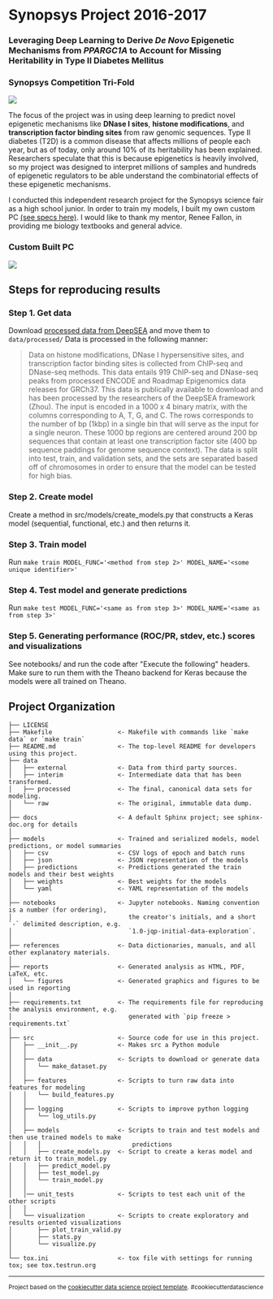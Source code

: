 Synopsys Project 2016-2017
==============================
### Leveraging Deep Learning to Derive _De Novo_ Epigenetic Mechanisms from _PPARGC1A_ to Account for Missing Heritability in Type II Diabetes Mellitus

### Synopsys Competition Tri-Fold
<img src="https://cloud.githubusercontent.com/assets/10465228/24325410/a0631506-1155-11e7-8f5e-756332d353d1.jpg"/>

The focus of the project was in using deep learning to predict novel epigenetic 
mechanisms like __DNase I sites__, __histone modifications__, and 
__transcription factor binding sites__ from raw genomic sequences. Type II 
diabetes (T2D) is a common disease that affects millions of people each year, 
but as of today, only around 10% of its heritability has been explained. 
Researchers speculate that this is because epigenetics is heavily involved, so 
my project was designed to interpret millions of samples and hundreds of 
epigenetic regulators to be able understand the combinatorial effects of these 
epigenetic mechanisms.

I conducted this independent research project for the Synopsys science fair as 
a high school junior. In order to train my models, I built my own custom PC [(see
specs here)](https://pcpartpicker.com/user/minhoolee/saved/GZskLk). I would like to 
thank my mentor, Renee Fallon, in providing me biology textbooks and general advice.

### Custom Built PC 
<img src="https://cloud.githubusercontent.com/assets/10465228/24325200/e7be4be6-1150-11e7-82ef-5f7c4ba73ca3.JPG"/>

## Steps for reproducing results

### Step 1. Get data
Download [processed data from DeepSEA](http://deepsea.princeton.edu/media/code/deepsea_train_bundle.v0.9.tar.gz) 
and move them to `data/processed/`
Data is processed in the following manner:

> Data on histone modifications, DNase I hypersensitive sites, and 
transcription factor binding sites is collected from ChIP-seq and DNase-seq 
methods. This data entails 919 ChIP-seq and DNase-seq peaks from processed 
ENCODE and Roadmap Epigenomics data releases for GRCh37. This data is 
publically available to download and has been processed by the researchers of 
the DeepSEA framework (Zhou). The input is encoded in a 1000 x 4 binary matrix, 
with the columns corresponding to A, T, G, and C. The rows corresponds to the 
number of bp (1kbp) in a single bin that will serve as the input for a single 
neuron. These 1000 bp regions are centered around 200 bp sequences that contain 
at least one transcription factor site (400 bp sequence paddings for genome 
sequence context). The data is split into test, train, and validation sets, and 
the sets are separated based off of chromosomes in order to ensure that the 
model can be tested for high bias.

### Step 2. Create model
Create a method in src/models/create_models.py that constructs a Keras model 
(sequential, functional, etc.) and then returns it.

### Step 3. Train model
Run `make train MODEL_FUNC='<method from step 2>' MODEL_NAME='<some unique identifier>'`

### Step 4. Test model and generate predictions
Run `make test MODEL_FUNC='<same as from step 3>' MODEL_NAME='<same as from step 3>'`

### Step 5. Generating performance (ROC/PR, stdev, etc.) scores and visualizations
See notebooks/ and run the code after "Execute the following" headers. Make 
sure to run them with the Theano backend for Keras because the models were all 
trained on Theano.

Project Organization
------------

    ├── LICENSE
    ├── Makefile                  <- Makefile with commands like `make data` or `make train`
    ├── README.md                 <- The top-level README for developers using this project.
    ├── data
    │   ├── external              <- Data from third party sources.
    │   ├── interim               <- Intermediate data that has been transformed.
    │   ├── processed             <- The final, canonical data sets for modeling.
    │   └── raw                   <- The original, immutable data dump.
    │
    ├── docs                      <- A default Sphinx project; see sphinx-doc.org for details
    │
    ├── models                    <- Trained and serialized models, model predictions, or model summaries
    │   ├── csv                   <- CSV logs of epoch and batch runs
    │   ├── json                  <- JSON representation of the models
    │   ├── predictions           <- Predictions generated the train models and their best weights
    │   ├── weights               <- Best weights for the models
    │   └── yaml                  <- YAML representation of the models
    │
    ├── notebooks                 <- Jupyter notebooks. Naming convention is a number (for ordering),
    │                                the creator's initials, and a short `-` delimited description, e.g.
    │                                `1.0-jqp-initial-data-exploration`.
    │
    ├── references                <- Data dictionaries, manuals, and all other explanatory materials.
    │
    ├── reports                   <- Generated analysis as HTML, PDF, LaTeX, etc.
    │   └── figures               <- Generated graphics and figures to be used in reporting
    │
    ├── requirements.txt          <- The requirements file for reproducing the analysis environment, e.g.
    │                                generated with `pip freeze > requirements.txt`
    │
    ├── src                       <- Source code for use in this project.
    │   ├── __init__.py           <- Makes src a Python module
    │   │
    │   ├── data                  <- Scripts to download or generate data
    │   │   └── make_dataset.py
    │   │
    │   ├── features              <- Scripts to turn raw data into features for modeling
    │   │   └── build_features.py
    │   │
    │   ├── logging               <- Scripts to improve python logging
    │   │   └── log_utils.py
    │   │
    │   ├── models                <- Scripts to train and test models and then use trained models to make
    │   │   │                         predictions
    │   │   ├── create_models.py  <- Script to create a keras model and return it to train_model.py
    │   │   ├── predict_model.py
    │   │   ├── test_model.py
    │   │   └── train_model.py
    │   │
    │   │── unit_tests            <- Scripts to test each unit of the other scripts
    │   │
    │   └── visualization         <- Scripts to create exploratory and results oriented visualizations
    │       ├── plot_train_valid.py
    │       ├── stats.py
    │       └── visualize.py
    │
    └── tox.ini                   <- tox file with settings for running tox; see tox.testrun.org

--------

<p><small>Project based on the <a target="_blank" href="https://drivendata.github.io/cookiecutter-data-science/">cookiecutter data science project template</a>. #cookiecutterdatascience</small></p>
